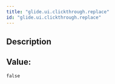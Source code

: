 ```yaml
---
title: "glide.ui.clickthrough.replace"
id: "glide.ui.clickthrough.replace"
---
```

## Description



## Value: 
```
false
```